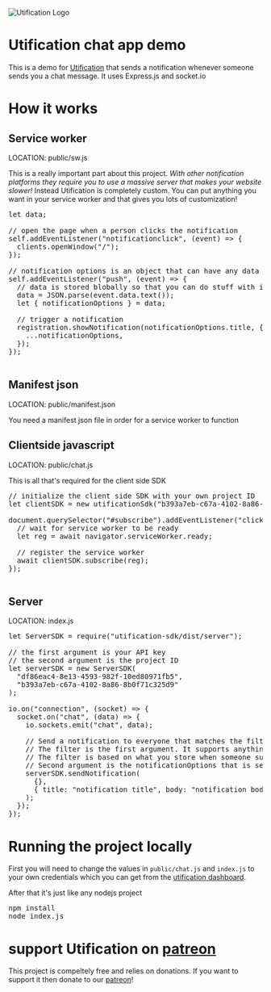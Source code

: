 ![Utification Logo](https://utification.appdevland.tech/logo.png "Utification logo")

# Utification chat app demo

This is a demo for [Utification](https://utification.appdevland.tech) that sends a notification whenever someone sends you a chat message. It uses Express.js and socket.io

# How it works

## Service worker

LOCATION: public/sw.js

This is a really important part about this project. *With other notification platforms they require you to use a massive server that makes your website slower!* Instead Utification is completely custom. You can put anything you want in your service worker and that gives you lots of customization!

<pre>
let data;

// open the page when a person clicks the notification
self.addEventListener("notificationclick", (event) => {
  clients.openWindow("/");
});

// notification options is an object that can have any data you want
self.addEventListener("push", (event) => {
  // data is stored blobally so that you can do stuff with it
  data = JSON.parse(event.data.text());
  let { notificationOptions } = data;

  // trigger a notification
  registration.showNotification(notificationOptions.title, {
    ...notificationOptions,
  });
});

</pre>

## Manifest json

LOCATION: public/manifest.json

You need a manifest json file in order for a service worker to function

## Clientside javascript

LOCATION: public/chat.js

This is all that's required for the client side SDK

<pre>
// initialize the client side SDK with your own project ID
let clientSDK = new utificationSdk("b393a7eb-c67a-4102-8a86-8b0f71c325d9");

document.querySelector("#subscribe").addEventListener("click", async () => {
  // wait for service worker to be ready
  let reg = await navigator.serviceWorker.ready;

  // register the service worker
  await clientSDK.subscribe(reg);
});

</pre>

## Server

LOCATION: index.js

<pre>
let ServerSDK = require("utification-sdk/dist/server");

// the first argument is your API key
// the second argument is the project ID
let serverSDK = new ServerSDK(
  "df86eac4-8e13-4593-982f-10ed80971fb5",
  "b393a7eb-c67a-4102-8a86-8b0f71c325d9"
);

io.on("connection", (socket) => {
  socket.on("chat", (data) => {
    io.sockets.emit("chat", data);

    // Send a notification to everyone that matches the filter
    // The filter is the first argument. It supports anything that can be put in a mongodb find query
    // The filter is based on what you store when someone subscribes or when you update a subscription
    // Second argument is the notificationOptions that is sent to the service worker see sw.js
    serverSDK.sendNotification(
      {},
      { title: "notification title", body: "notification body" }
    );
  });
});
</pre>

# Running the project locally

First you will need to change the values in `public/chat.js` and `index.js` to your own credentials which you can get from the [utification dashboard](https://utification.appdevland.tech).

After that it's just like any nodejs project

<pre>
npm install
node index.js
</pre>

# support Utification on [patreon](https://patreon.com/appdevland)

This project is compeltely free and relies on donations. If you want to support it then donate to our [patreon](https://patreon.com/appdevland)!
